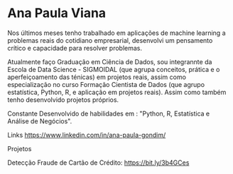 
 #  Ana Paula Viana  

Nos últimos meses tenho trabalhado em aplicações de machine learning  a problemas reais  do cotidiano empresarial, desenvolvi um pensamento crítico e capacidade para resolver problemas.

Atualmente faço Graduação em Ciência de Dados, sou integrannte da Escola de Data Science - SIGMOIDAL (que agrupa conceitos, prática e o aperfeiçoamento das ténicas) em projetos reais,  assim como especialização no curso Formação Cientista de Dados (que agrupo estatística, Python, R, e aplicação em projetos reais). Assim como também tenho desenvolvido projetos próprios. 

Constante Desenvolvido de habilidades em :  "Python, R, Estatística e Análise de Negócios".

Links
https://www.linkedin.com/in/ana-paula-gondim/


Projetos 

Detecção Fraude de Cartão de Crédito: https://bit.ly/3b4GCes






